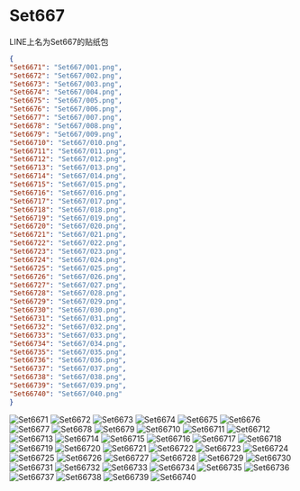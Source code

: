 # Set667

LINE上名为Set667的贴纸包

```json
{
"Set6671": "Set667/001.png",
"Set6672": "Set667/002.png",
"Set6673": "Set667/003.png",
"Set6674": "Set667/004.png",
"Set6675": "Set667/005.png",
"Set6676": "Set667/006.png",
"Set6677": "Set667/007.png",
"Set6678": "Set667/008.png",
"Set6679": "Set667/009.png",
"Set66710": "Set667/010.png",
"Set66711": "Set667/011.png",
"Set66712": "Set667/012.png",
"Set66713": "Set667/013.png",
"Set66714": "Set667/014.png",
"Set66715": "Set667/015.png",
"Set66716": "Set667/016.png",
"Set66717": "Set667/017.png",
"Set66718": "Set667/018.png",
"Set66719": "Set667/019.png",
"Set66720": "Set667/020.png",
"Set66721": "Set667/021.png",
"Set66722": "Set667/022.png",
"Set66723": "Set667/023.png",
"Set66724": "Set667/024.png",
"Set66725": "Set667/025.png",
"Set66726": "Set667/026.png",
"Set66727": "Set667/027.png",
"Set66728": "Set667/028.png",
"Set66729": "Set667/029.png",
"Set66730": "Set667/030.png",
"Set66731": "Set667/031.png",
"Set66732": "Set667/032.png",
"Set66733": "Set667/033.png",
"Set66734": "Set667/034.png",
"Set66735": "Set667/035.png",
"Set66736": "Set667/036.png",
"Set66737": "Set667/037.png",
"Set66738": "Set667/038.png",
"Set66739": "Set667/039.png",
"Set66740": "Set667/040.png"
}
```
![Set6671](https://valinecdn.bili33.top/Set667/001.png)
![Set6672](https://valinecdn.bili33.top/Set667/002.png)
![Set6673](https://valinecdn.bili33.top/Set667/003.png)
![Set6674](https://valinecdn.bili33.top/Set667/004.png)
![Set6675](https://valinecdn.bili33.top/Set667/005.png)
![Set6676](https://valinecdn.bili33.top/Set667/006.png)
![Set6677](https://valinecdn.bili33.top/Set667/007.png)
![Set6678](https://valinecdn.bili33.top/Set667/008.png)
![Set6679](https://valinecdn.bili33.top/Set667/009.png)
![Set66710](https://valinecdn.bili33.top/Set667/010.png)
![Set66711](https://valinecdn.bili33.top/Set667/011.png)
![Set66712](https://valinecdn.bili33.top/Set667/012.png)
![Set66713](https://valinecdn.bili33.top/Set667/013.png)
![Set66714](https://valinecdn.bili33.top/Set667/014.png)
![Set66715](https://valinecdn.bili33.top/Set667/015.png)
![Set66716](https://valinecdn.bili33.top/Set667/016.png)
![Set66717](https://valinecdn.bili33.top/Set667/017.png)
![Set66718](https://valinecdn.bili33.top/Set667/018.png)
![Set66719](https://valinecdn.bili33.top/Set667/019.png)
![Set66720](https://valinecdn.bili33.top/Set667/020.png)
![Set66721](https://valinecdn.bili33.top/Set667/021.png)
![Set66722](https://valinecdn.bili33.top/Set667/022.png)
![Set66723](https://valinecdn.bili33.top/Set667/023.png)
![Set66724](https://valinecdn.bili33.top/Set667/024.png)
![Set66725](https://valinecdn.bili33.top/Set667/025.png)
![Set66726](https://valinecdn.bili33.top/Set667/026.png)
![Set66727](https://valinecdn.bili33.top/Set667/027.png)
![Set66728](https://valinecdn.bili33.top/Set667/028.png)
![Set66729](https://valinecdn.bili33.top/Set667/029.png)
![Set66730](https://valinecdn.bili33.top/Set667/030.png)
![Set66731](https://valinecdn.bili33.top/Set667/031.png)
![Set66732](https://valinecdn.bili33.top/Set667/032.png)
![Set66733](https://valinecdn.bili33.top/Set667/033.png)
![Set66734](https://valinecdn.bili33.top/Set667/034.png)
![Set66735](https://valinecdn.bili33.top/Set667/035.png)
![Set66736](https://valinecdn.bili33.top/Set667/036.png)
![Set66737](https://valinecdn.bili33.top/Set667/037.png)
![Set66738](https://valinecdn.bili33.top/Set667/038.png)
![Set66739](https://valinecdn.bili33.top/Set667/039.png)
![Set66740](https://valinecdn.bili33.top/Set667/040.png)